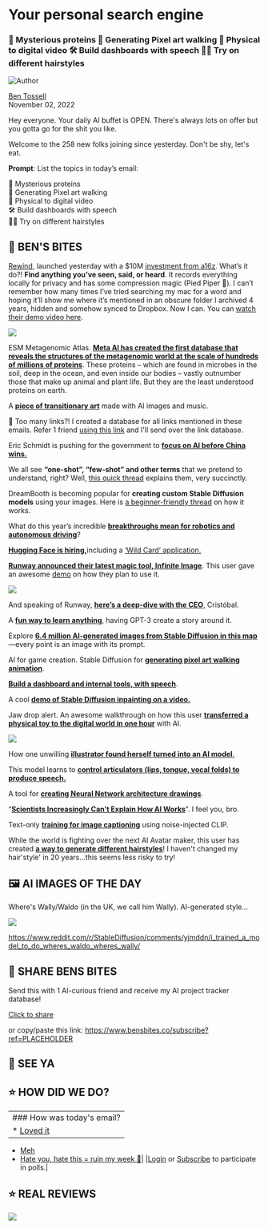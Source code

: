 # Your personal search engine

### 🧬 Mysterious proteins 👾 Generating Pixel art walking 🧸 Physical to digital video 🛠 Build dashboards with speech 👱‍♀️ Try on different hairstyles

![Author](https://media.beehiiv.com/cdn-cgi/image/fit=scale-down,format=auto,onerror=redirect,quality=80/uploads/user/profile_picture/fc858b4d-39e3-4be1-abf4-2b55504e21a2/thumb_uJ4UYake_400x400.jpg)

[Ben Tossell](https://www.twitter.com/bentossell)\
November 02, 2022

Hey everyone. Your daily AI buffet is OPEN. There's always lots on offer but you gotta go for the shit you like.

Welcome to the 258 new folks joining since yesterday. Don't be shy, let's eat.

**Prompt**: List the topics in today’s email:

🧬 Mysterious proteins\
👾 Generating Pixel art walking\
🧸 Physical to digital video\
🛠 Build dashboards with speech\
👱‍♀️ Try on different hairstyles

## **🫦 BEN'S BITES**

[Rewind](https://www.rewind.ai/), launched yesterday with a $10M [investment from a16z](https://www.rewind.ai/blog/launching-rewind). What’s it do?! **Find anything you’ve seen, said, or heard**. It records everything locally for privacy and has some compression magic (Pied Piper 👀). I can’t remember how many times I’ve tried searching my mac for a word and hoping it’ll show me where it’s mentioned in an obscure folder I archived 4 years, hidden and somehow synced to Dropbox. Now I can. You can [watch their demo video here](https://www.youtube.com/watch?v=dIV0ZiZluQo).

![](https://media.beehiiv.com/cdn-cgi/image/fit=scale-down,format=auto,onerror=redirect,quality=80/uploads/asset/file/3cd41865-3c2b-4f20-94c2-ebe13f93cec9/image.png)

ESM Metagenomic Atlas. [**Meta AI has created the first database that reveals the structures of the metagenomic world at the scale of hundreds of millions of proteins**](https://ai.facebook.com/blog/protein-folding-esmfold-metagenomics/). These proteins – which are found in microbes in the soil, deep in the ocean, and even inside our bodies – vastly outnumber those that make up animal and plant life. But they are the least understood proteins on earth.

A [**piece of transitionary art**](https://twitter.com/SabahatF13/status/1584602946582745088) made with AI images and music.

👋 Too many links?! I created a database for all links mentioned in these emails. Refer 1 friend [using this link](https://www.bensbites.co/subscribe?ref=PLACEHOLDER) and I'll send over the link database.

Eric Schmidt is pushing for the government to [**focus on AI before China wins.**](https://www.protocol.com/enterprise/eric-schmidt-ai-china)

We all see **“one-shot”, “few-shot” and other terms** that we pretend to understand, right? Well, [this quick thread](https://twitter.com/Bsunter/status/1587237024523702272) explains them, very succinctly.

DreamBooth is becoming popular for **creating custom Stable Diffusion models** using your images. Here is [a beginner-friendly thread](https://twitter.com/divamgupta/status/1587452063721693185) on how it works.

What do this year’s incredible [**breakthroughs mean for robotics and autonomous driving**](https://twitter.com/alexgkendall/status/1587378754518671360)?

[**Hugging Face is hiring,**](https://apply.workable.com/huggingface/)including a [‘Wild Card’ application.](https://apply.workable.com/huggingface/j/0BD8C06DB3/)

[**Runway announced their latest magic tool, Infinite Image**](https://twitter.com/runwayml/status/1587482388082343939). This user gave an awesome [demo](https://twitter.com/notiansans/status/1587489654915436547) on how they plan to use it.

![](https://media.beehiiv.com/cdn-cgi/image/fit=scale-down,format=auto,onerror=redirect,quality=80/uploads/asset/file/a616fd0a-11de-4b15-8897-3ced51e9e74d/ezgif.com-gif-maker__12_.gif)

And speaking of Runway, [**here’s a deep-dive with the CEO**](https://sarharibhakti.substack.com/p/rise-of-generative-ai-will-be-comparable), Cristóbal.

A [**fun way to learn anything**](https://www.whatonearth.xyz/), having GPT-3 create a story around it.

Explore [**6.4 million AI-generated images from Stable Diffusion in this map**](https://atlas.nomic.ai/map/809ef16a-5b2d-4291-b772-a913f4c8ee61/9ed7d171-650b-4526-85bf-3592ee51ea31)—every point is an image with its prompt.

AI for game creation. Stable Diffusion for [**generating pixel art walking animation**](https://huggingface.co/Onodofthenorth/SD_PixelArt_SpriteSheet_Generator).

[**Build a dashboard and internal tools, with speech**](https://twitter.com/mathemagic1an/status/1587443727735214080).

A cool [**demo of Stable Diffusion inpainting on a video.**](https://twitter.com/justlv/status/1587510985056653315)

Jaw drop alert. An awesome walkthrough on how this user [**transferred a physical toy to the digital world in one hour**](https://twitter.com/sergeyglkn/status/1587430510988611584) with AI.

![](https://media.beehiiv.com/cdn-cgi/image/fit=scale-down,format=auto,onerror=redirect,quality=80/uploads/asset/file/b5d56959-c0e2-4f11-8360-d4c60d1169b0/ezgif.com-gif-maker__14_.gif)

How one unwilling [**illustrator found herself turned into an AI model**.](https://waxy.org/2022/11/invasive-diffusion-how-one-unwilling-illustrator-found-herself-turned-into-an-ai-model/)

This model learns to [**control articulators (lips, tongue, vocal folds) to produce speech.**](https://twitter.com/begusgasper/status/1587517911153143809)

A tool for [**creating Neural Network architecture drawings**](http://alexlenail.me/NN-SVG/).

“[**Scientists Increasingly Can’t Explain How AI Works**](https://www.vice.com/en/article/y3pezm/scientists-increasingly-cant-explain-how-ai-works)”. I feel you, bro.

Text-only [**training for image captioning**](https://arxiv.org/abs/2211.00575) using noise-injected CLIP.

While the world is fighting over the next AI Avatar maker, this user has created **[a way to generate different hairstyles](https://www.hairstyleai.com/)**! I haven't changed my hair'style' in 20 years...this seems less risky to try!

## **🖼 AI IMAGES OF THE DAY**

Where's Wally/Waldo (in the UK, we call him Wally). AI-generated style...

![](https://media.beehiiv.com/cdn-cgi/image/fit=scale-down,format=auto,onerror=redirect,quality=80/uploads/asset/file/e00a4637-c7ff-4934-9720-0b0cb535661f/m63hpdbjtex91.png)

<https://www.reddit.com/r/StableDiffusion/comments/yjmddn/i_trained_a_model_to_do_wheres_waldo_wheres_wally/>

## **🤗 SHARE BENS BITES**

Send this with 1 AI-curious friend and receive my AI project tracker database!

[Click to share](https://www.bensbites.co/subscribe?ref=PLACEHOLDER)

or copy/paste this link: https://www.bensbites.co/subscribe?ref=PLACEHOLDER

## **👋 SEE YA**

## **⭐️ HOW DID WE DO?**

||
|:---|
|### How was today's email?|
|\* [Loved it](https://www.bensbites.co/login)

- [Meh](https://www.bensbites.co/login)
- [Hate you, hate this = ruin my week 🥹](https://www.bensbites.co/login)|
  |[Login](https://www.bensbites.co/login) or [Subscribe](https://www.bensbites.co/subscribe) to participate in polls.|

## **⭐️ REAL** REVIEWS

![](https://media.beehiiv.com/cdn-cgi/image/fit=scale-down,format=auto,onerror=redirect,quality=80/uploads/asset/file/fedbeeff-a2f3-4ff2-bd78-903435701f37/Screenshot_2022-10-26_at_14.02.06.png)
